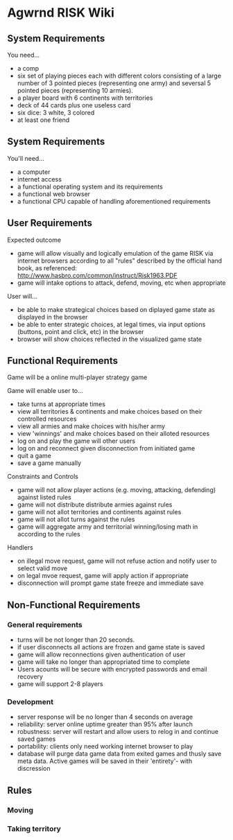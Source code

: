 # Agwrnd RISK Wiki #

## System Requirements ##

You need...
* a comp
* six set of playing pieces each with different colors consisting of a large number of 3 pointed pieces (representing one army) and seversal 5 pointed pieces (representing 10 armies).
* a player board with 6 continents with territories
* deck of 44 cards plus one useless card
* six dice: 3 white, 3 colored 
* at least one friend

## System Requirements ##

You'll need...
* a computer
* internet access
* a functional operating system and its requirements
* a functional web browser
* a functional CPU capable of handling aforementioned requirements

## User Requirements ##

Expected outcome
* game will allow visually and logically emulation of the game RISK via internet browsers according to all "rules" described by the official hand book, as referenced: http://www.hasbro.com/common/instruct/Risk1963.PDF
* game will intake options to attack, defend, moving, etc when appropriate

User will...
* be able to make strategical choices based on diplayed game state as displayed in the browser
* be able to enter strategic choices, at legal times, via input options (buttons, point and click, etc) in the browser
* browser will show choices reflected in the visualized game state

## Functional Requirements ##

Game will be a online multi-player strategy game

Game will enable user to...
* take turns at appropriate times
* view all territories & continents and make choices based on their controlled resources
* view all armies and make choices with his/her army
* view 'winnings' and make choices based on their alloted resources
* log on and play the game will other users
* log on and reconnect given disconnection from initiated game
* quit a game
* save a game manually

Constraints and Controls
* game will not allow player actions (e.g. moving, attacking, defending) against listed rules
* game will not distribute distribute armies against rules
* game will not allot territories and continents against rules
* game will not allot turns against the rules
* game will aggregate army and territorial winning/losing math in according to the rules

Handlers
* on illegal move request, game will not refuse action and notify user to select valid move
* on legal mvoe request, game will apply action if appropriate
* disconnection will prompt game state freeze and immediate save

## Non-Functional Requirements ##

### General requirements ###
* turns will be not longer than 20 seconds.
* if user disconnects all actions are frozen and game state is saved
* game will allow reconnections given authentication of user
* game will take no longer than appropriated time to complete
* Users acounts will be secure with encrypted passwords and email recovery
* game will support 2-8 players

### Development ###
* server response will be no longer than 4 seconds on average
* reliability: server online uptime greater than 95% after launch
* robustness: server will restart and allow users to relog in and continue saved games
* portability: clients only need working internet browser to play
* database will purge data game data from exited games and thusly save meta data. Active games will be saved in their 'entirety'- with discression


## Rules ##
### Moving ###

### Taking territory ###




